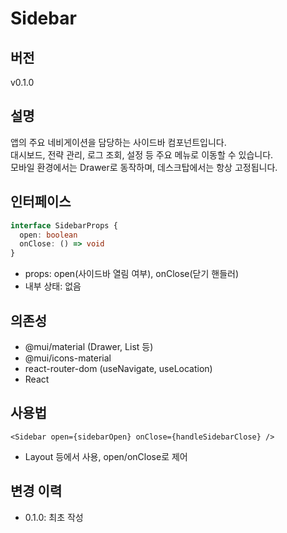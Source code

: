 # Sidebar
## 버전
v0.1.0

## 설명
앱의 주요 네비게이션을 담당하는 사이드바 컴포넌트입니다.  
대시보드, 전략 관리, 로그 조회, 설정 등 주요 메뉴로 이동할 수 있습니다.  
모바일 환경에서는 Drawer로 동작하며, 데스크탑에서는 항상 고정됩니다.

## 인터페이스
```ts
interface SidebarProps {
  open: boolean
  onClose: () => void
}
```
- props: open(사이드바 열림 여부), onClose(닫기 핸들러)
- 내부 상태: 없음

## 의존성
- @mui/material (Drawer, List 등)
- @mui/icons-material
- react-router-dom (useNavigate, useLocation)
- React

## 사용법
```tsx
<Sidebar open={sidebarOpen} onClose={handleSidebarClose} />
```
- Layout 등에서 사용, open/onClose로 제어

## 변경 이력
- 0.1.0: 최초 작성 